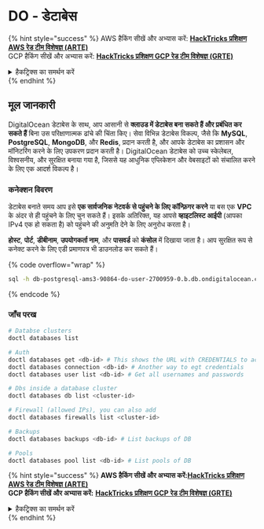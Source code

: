 # DO - डेटाबेस

{% hint style="success" %}
AWS हैकिंग सीखें और अभ्यास करें: <img src="/.gitbook/assets/image.png" alt="" data-size="line">[**HackTricks प्रशिक्षण AWS रेड टीम विशेषज्ञ (ARTE)**](https://training.hacktricks.xyz/courses/arte)<img src="/.gitbook/assets/image.png" alt="" data-size="line">\
GCP हैकिंग सीखें और अभ्यास करें: <img src="/.gitbook/assets/image (2).png" alt="" data-size="line">[**HackTricks प्रशिक्षण GCP रेड टीम विशेषज्ञ (GRTE)**<img src="/.gitbook/assets/image (2).png" alt="" data-size="line">](https://training.hacktricks.xyz/courses/grte)

<details>

<summary>हैकट्रिक्स का समर्थन करें</summary>

* [**सदस्यता योजनाएं**](https://github.com/sponsors/carlospolop) की जाँच करें!
* **शामिल हों** 💬 [**डिस्कॉर्ड समूह**](https://discord.gg/hRep4RUj7f) या [**टेलीग्राम समूह**](https://t.me/peass) या हमें **ट्विटर** 🐦 [**@hacktricks\_live**](https://twitter.com/hacktricks\_live)** पर फॉलो** करें।
* **हैकिंग ट्रिक्स साझा करें, PRs सबमिट करके** [**HackTricks**](https://github.com/carlospolop/hacktricks) और [**HackTricks Cloud**](https://github.com/carlospolop/hacktricks-cloud) github रेपो में।

</details>
{% endhint %}

## मूल जानकारी

DigitalOcean डेटाबेस के साथ, आप आसानी से **क्लाउड में डेटाबेस बना सकते हैं और प्रबंधित कर सकते हैं** बिना उस परिक्षाणात्मक ढांचे की चिंता किए। सेवा विभिन्न डेटाबेस विकल्प, जैसे कि **MySQL**, **PostgreSQL**, **MongoDB**, और **Redis**, प्रदान करती है, और आपके डेटाबेस का प्रशासन और मॉनिटरिंग करने के लिए उपकरण प्रदान करती है। DigitalOcean डेटाबेस को उच्च स्केलेबल, विश्वसनीय, और सुरक्षित बनाया गया है, जिससे यह आधुनिक एप्लिकेशन और वेबसाइटों को संचालित करने के लिए एक आदर्श विकल्प है।

### कनेक्शन विवरण

डेटाबेस बनाते समय आप इसे **एक सार्वजनिक नेटवर्क से पहुंचने के लिए कॉन्फ़िगर करने** या बस एक **VPC** के अंदर से ही पहुंचने के लिए चुन सकते हैं। इसके अतिरिक्त, यह आपसे **व्हाइटलिस्ट आईपी** (आपका IPv4 एक हो सकता है) को पहुंचने की अनुमति देने के लिए अनुरोध करता है।

**होस्ट**, **पोर्ट**, **डीबीनाम**, **उपयोगकर्ता नाम**, और **पासवर्ड** को **कंसोल** में दिखाया जाता है। आप सुरक्षित रूप से कनेक्ट करने के लिए एडी प्रमाणपत्र भी डाउनलोड कर सकते हैं।

{% code overflow="wrap" %}
```bash
sql -h db-postgresql-ams3-90864-do-user-2700959-0.b.db.ondigitalocean.com -U doadmin -d defaultdb -p 25060
```
{% endcode %}

### जाँच परख
```bash
# Databse clusters
doctl databases list

# Auth
doctl databases get <db-id> # This shows the URL with CREDENTIALS to access
doctl databases connection <db-id> # Another way to egt credentials
doctl databases user list <db-id> # Get all usernames and passwords

# Dbs inside a database cluster
doctl databases db list <cluster-id>

# Firewall (allowed IPs), you can also add
doctl databases firewalls list <cluster-id>

# Backups
doctl databases backups <db-id> # List backups of DB

# Pools
doctl databases pool list <db-id> # List pools of DB
```
{% hint style="success" %}
**AWS हैकिंग सीखें और अभ्यास करें:**<img src="/.gitbook/assets/image.png" alt="" data-size="line">[**HackTricks प्रशिक्षण AWS रेड टीम विशेषज्ञ (ARTE)**](https://training.hacktricks.xyz/courses/arte)<img src="/.gitbook/assets/image.png" alt="" data-size="line">\
**GCP हैकिंग सीखें और अभ्यास करें:** <img src="/.gitbook/assets/image (2).png" alt="" data-size="line">[**HackTricks प्रशिक्षण GCP रेड टीम विशेषज्ञ (GRTE)**<img src="/.gitbook/assets/image (2).png" alt="" data-size="line">](https://training.hacktricks.xyz/courses/grte)

<details>

<summary>हैकट्रिक्स का समर्थन करें</summary>

* [**सदस्यता योजनाएं**](https://github.com/sponsors/carlospolop) की जाँच करें!
* **शामिल हों** 💬 [**डिस्कॉर्ड समूह**](https://discord.gg/hRep4RUj7f) या [**टेलीग्राम समूह**](https://t.me/peass) या हमें **ट्विटर** 🐦 [**@hacktricks\_live**](https://twitter.com/hacktricks\_live)** पर फॉलो** करें।
* **हैकिंग ट्रिक्स साझा करें, हैकट्रिक्स** और [**हैकट्रिक्स क्लाउड**](https://github.com/carlospolop/hacktricks-cloud) github रेपो में PR जमा करके।

</details>
{% endhint %}
